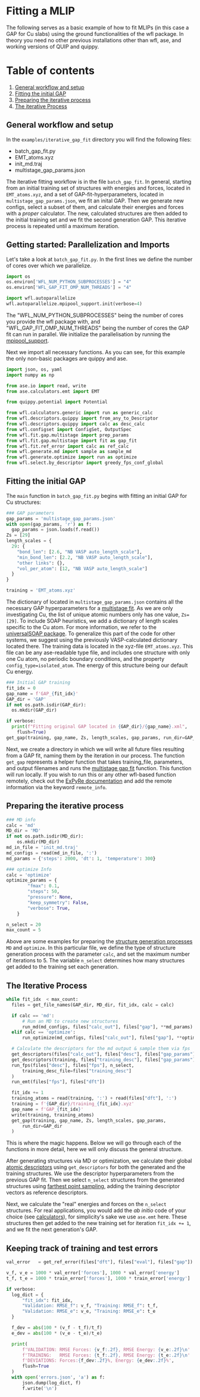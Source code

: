 
# Fitting a MLIP

The following serves as a basic example of how to fit MLIPs (in this case a GAP for Cu slabs) using the ground functionalities of the wfl package. In theory you need no other previous installations other than wfl, ase, and working versions of QUIP and quippy.

# Table of contents
1. [General workflow and setup](#general)
2. [Fitting the initial GAP](#Fitting-the-initial-GAP)
3. [Preparing the iterative process](#generate)
4. [The iterative Process](#generate)

## General workflow and setup <a name="general">

In the ```examples/iterative_gap_fit``` directory you will find the following files:

- batch_gap_fit.py
- EMT_atoms.xyz
- init_md.traj
- multistage_gap_params.json

The iterative fitting workflow is in the file ```batch_gap_fit```. In general, starting from an initial training set of structures with energies and forces, located in ```EMT_atoms.xyz```, and a set of GAP-fit-hyperparameters, located in ```multistage_gap_params.json```, we fit an inital GAP. Then we generate new configs, select a subset of them, and calculate their energies and forces with a *proper* calculator. The new, calculated structures are then added to the initial training set and we fit the second generation GAP. This iterative process is repeated until a maximum iteration.

## Getting started: Parallelization and Imports

Let's take a look at ```batch_gap_fit.py```. In the first lines we define the number of cores over which we parallelize.

```python
import os
os.environ['WFL_NUM_PYTHON_SUBPROCESSES'] = "4"
os.environ['WFL_GAP_FIT_OMP_NUM_THREADS'] = "4"

import wfl.autoparallelize
wfl.autoparallelize.mpipool_support.init(verbose=4)
```
The "WFL_NUM_PYTHON_SUBPROCESSES" being the number of cores you provide the wfl package with, and "WFL_GAP_FIT_OMP_NUM_THREADS" being the number of cores the GAP fit can run in parallel. We initialize the parallelisation by running the [mpipool_support](overview.parallelisation.rst).

Next we import all necessary functions. As you can see, for this example the only non-basic packages are quippy and ase.

```python
import json, os, yaml
import numpy as np

from ase.io import read, write
from ase.calculators.emt import EMT

from quippy.potential import Potential

from wfl.calculators.generic import run as generic_calc
from wfl.descriptors.quippy import from_any_to_Descriptor
from wfl.descriptors.quippy import calc as desc_calc
from wfl.configset import ConfigSet, OutputSpec
from wfl.fit.gap.multistage import prep_params
from wfl.fit.gap.multistage import fit as gap_fit
from wfl.fit.ref_error import calc as ref_calc
from wfl.generate.md import sample as sample_md
from wfl.generate.optimize import run as optimize
from wfl.select.by_descriptor import greedy_fps_conf_global
```

## Fitting the initial GAP

The ```main``` function in ```batch_gap_fit.py``` begins with fitting an initial GAP for Cu structures:

```python
### GAP parameters
gap_params = 'multistage_gap_params.json'
with open(gap_params, 'r') as f:
  gap_params = json.loads(f.read())
Zs = [29]
length_scales = {
  29: {
    "bond_len": [2.6, "NB VASP auto_length_scale"],
    "min_bond_len": [2.2, "NB VASP auto_length_scale"],
    "other links": {},
    "vol_per_atom": [12, "NB VASP auto_length_scale"]
  }
}

training = 'EMT_atoms.xyz'
```
The dictionary of located in ```multistage_gap_params.json``` contains all the necessary GAP hyperparameters for a [multistage fit](wfl.fit.gap.rst). As we are only investigating Cu, the list of unique atomic numbers only has one value, ```Zs=[29]```. To include SOAP heuristics, we add a dictionary of length scales specific to the Cu atom. For more information, we refer to the [universalSOAP package](https://github.com/libAtoms/universalSOAP). To generalize this part of the code for other systems, we suggest using the previously VASP-calculated dictionary located there. The training data is located in the xyz-file ```EMT_atoms.xyz```. This file can be any ase-readable type file, and includes one structure with only one Cu atom, no periodic boundary conditions, and the property ```config_type=isolated_atom```. The energy of this structure being our default Cu energy.

```python
### Initial GAP training
fit_idx = 0
gap_name = f'GAP_{fit_idx}'
GAP_dir = 'GAP'
if not os.path.isdir(GAP_dir):
  os.mkdir(GAP_dir)

if verbose:
  print(f"Fitting original GAP located in {GAP_dir}/{gap_name}.xml",
    flush=True)
get_gap(training, gap_name, Zs, length_scales, gap_params, run_dir=GAP_dir)
```

Next, we create a directory in which we will write all future files resulting from a GAP fit, naming them by the iteration in our process. The function ```get_gap``` represents a helper function that takes training_file, parameters, and output filenames and runs the [multistage gap fit](wfl.fit.rst) function. This function will run locally. If you wish to run this or any other wfl-based function remotely, check out the [ExPyRe documentation](XXXXX) and add the remote information via the keyword ```remote_info```.

## Preparing the iterative process

```python
### MD info
calc = 'md'
MD_dir = 'MD'
if not os.path.isdir(MD_dir):
    os.mkdir(MD_dir)
md_in_file = 'init_md.traj'
md_configs = read(md_in_file, ':')
md_params = {'steps': 2000, 'dt': 1, 'temperature': 300}

### optimize Info
calc = 'optimize'
optimize_params = {
        "fmax": 0.1,
        "steps": 50,
        "pressure": None,
        "keep_symmetry": False,
        "verbose": True,
    }

n_select = 20
max_count = 5
```

Above are some examples for preparing the [structure generation processes](wfl.generate.rst) ```MD``` and ```optimize```. In this particular file, we define the type of structure generation process with the parameter ```calc```, and set the maximum number of iterations to 5. The variable ```n_select``` determines how many structures get added to the training set each generation.

## The Iterative Process

```python
while fit_idx  < max_count:
  files = get_file_names(GAP_dir, MD_dir, fit_idx, calc = calc)

  if calc == 'md':
      # Run an MD to create new structures
      run_md(md_configs, files["calc_out"], files["gap"], **md_params)
  elif calc == 'optimize':
      run_optimize(md_configs, files["calc_out"], files["gap"], **optimize_params)

  # Calculate the descriptors for the md output & sample them via fps
  get_descriptors(files["calc_out"], files["desc"], files["gap_params"])
  get_descriptors(training, files["training_desc"], files["gap_params"])
  run_fps(files["desc"], files["fps"], n_select,
      training_desc_file=files["training_desc"]
  )
  run_emt(files["fps"], files["dft"])

  fit_idx += 1
  training_atoms = read(training, ':') + read(files["dft"], ':')
  training = f'{GAP_dir}/training_{fit_idx}.xyz'
  gap_name = f'GAP_{fit_idx}'
  write(training, training_atoms)
  get_gap(training, gap_name, Zs, length_scales, gap_params,
      run_dir=GAP_dir
  )
```

This is where the magic happens. Below we will go through each of the functions in more detail, here we will only discuss the general structure.

After generating structures via MD or optimization, we calculate their global [atomic descriptors](wfl.descriptors.rst) using ```get_descriptors``` for both the generated and the training structures. We use the descriptor hyperparameters from the previous GAP fit. Then we select ```n_select``` structures from the generated structures using [farthest point sampling](wfl.select.rst), adding the training descriptor vectors as reference descriptors.

Next, we calculate the "real" energies and forces on the ```n_select``` structures. For real applications, you would add the *ab initio* code of your choice (see [calculators](wfl.calculators.rst)), for simplicity's sake we use ```ase.emt``` here. These structures then get added to the new training set for iteration ```fit_idx += 1```, and we fit the next generation's GAP.


## Keeping track of training and test errors
```python
val_error   = get_ref_error(files["dft"], files["eval"], files["gap"])

v_f, v_e = 1000 * val_error['forces'], 1000 * val_error['energy']
t_f, t_e = 1000 * train_error['forces'], 1000 * train_error['energy']

if verbose:
  log_dict = {
      "fit_idx": fit_idx,
      "Validation: RMSE_f": v_f, "Training: RMSE_f": t_f,
      "Validation: RMSE_e": v_e, "Training: RMSE_e": t_e
  }

  f_dev = abs(100 * (v_f - t_f)/t_f)
  e_dev = abs(100 * (v_e - t_e)/t_e)

  print(
      f'VALIDATION: RMSE Forces: {v_f:.2f}, RMSE Energy: {v_e:.2f}\n'
      f'TRAINING:   RMSE Forces: {t_f:.2f}, RMSE Energy: {t_e:.2f}\n'
      f'DEVIATIONS: Forces:{f_dev:.2f}%, Energy: {e_dev:.2f}%',
      flush=True
  )
  with open('errors.json', 'a') as f:
      json.dump(log_dict, f)
      f.write('\n')
```
